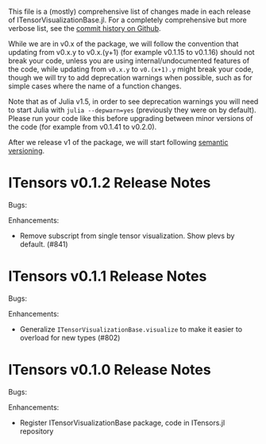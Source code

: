 This file is a (mostly) comprehensive list of changes made in each release of ITensorVisualizationBase.jl. For a completely comprehensive but more verbose list, see the [commit history on Github](https://github.com/ITensor/ITensors.jl/commits/main/ITensorVisualizationBase).

While we are in v0.x of the package, we will follow the convention that updating from v0.x.y to v0.x.(y+1) (for example v0.1.15 to v0.1.16) should not break your code, unless you are using internal/undocumented features of the code, while updating from `v0.x.y` to `v0.(x+1).y` might break your code, though we will try to add deprecation warnings when possible, such as for simple cases where the name of a function changes.

Note that as of Julia v1.5, in order to see deprecation warnings you will need to start Julia with `julia --depwarn=yes` (previously they were on by default). Please run your code like this before upgrading between minor versions of the code (for example from v0.1.41 to v0.2.0).

After we release v1 of the package, we will start following [semantic versioning](https://semver.org).

ITensors v0.1.2 Release Notes
==============================

Bugs:

Enhancements:

- Remove subscript from single tensor visualization. Show plevs by default. (#841)

ITensors v0.1.1 Release Notes
==============================

Bugs:

Enhancements:

- Generalize `ITensorVisualizationBase.visualize` to make it easier to overload for new types (#802)

ITensors v0.1.0 Release Notes
==============================

Bugs:

Enhancements:

- Register ITensorVisualizationBase package, code in ITensors.jl repository
